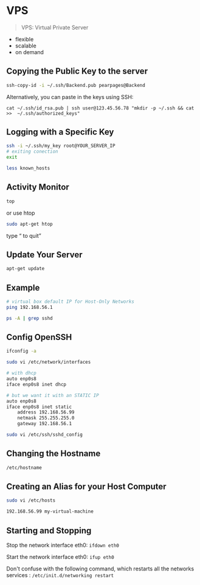 # VPS

> VPS: Virtual Private Server

+ flexible
+ scalable
+ on demand

## Copying the Public Key to the server

```bash
ssh-copy-id -i ~/.ssh/Backend.pub pearpages@Backend
```

Alternatively, you can paste in the keys using SSH:

```
cat ~/.ssh/id_rsa.pub | ssh user@123.45.56.78 "mkdir -p ~/.ssh && cat >>  ~/.ssh/authorized_keys"
```

## Logging with a Specific Key

```bash
ssh -i ~/.ssh/my_key root@YOUR_SERVER_IP
# exiting conection
exit
```

```bash
less known_hosts
```

## Activity Monitor

```bash
top
```

or use htop

```bash
sudo apt-get htop
```

type <q> to quit

## Update Your Server

```bash
apt-get update
```

## Example

```bash
# virtual box default IP for Host-Only Networks
ping 192.168.56.1
```

```bash
ps -A | grep sshd
```

## Config OpenSSH

```bash
ifconfig -a
```

```bash
sudo vi /etc/network/interfaces
```

```bash
# with dhcp
auto enp0s8
iface enp0s8 inet dhcp
```

```bash
# but we want it with an STATIC IP
auto enp0s8
iface enp0s8 inet static
    address 192.168.56.99
    netmask 255.255.255.0
    gateway 192.168.56.1
```

```bash
sudo vi /etc/ssh/sshd_config
```

## Changing the Hostname

```bash
/etc/hostname
```

## Creating an Alias for your Host Computer

```bash
sudo vi /etc/hosts
```

```bash
192.168.56.99 my-virtual-machine
```

## Starting and Stopping

Stop the network interface eth0:
```ifdown eth0```

Start the network interface eth0:
```ifup eth0```

Don't confuse with the following command, which restarts all the networks services :
```/etc/init.d/networking restart```




